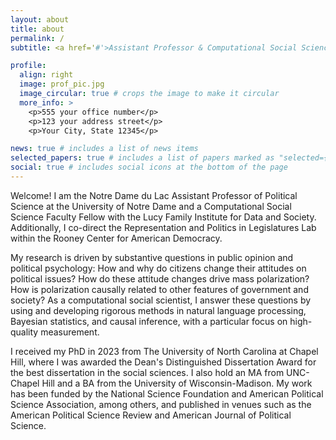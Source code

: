 ```yaml
---
layout: about
title: about
permalink: /
subtitle: <a href='#'>Assistant Professor & Computational Social Science Fellow</a> University of Notre Dame

profile:
  align: right
  image: prof_pic.jpg
  image_circular: true # crops the image to make it circular
  more_info: >
    <p>555 your office number</p>
    <p>123 your address street</p>
    <p>Your City, State 12345</p>

news: true # includes a list of news items
selected_papers: true # includes a list of papers marked as "selected={true}"
social: true # includes social icons at the bottom of the page
---
```


Welcome! I am the Notre Dame du Lac Assistant Professor of Political Science at the University of Notre Dame and a Computational Social Science Faculty Fellow with the Lucy Family Institute for Data and Society. Additionally, I co-direct the Representation and Politics in Legislatures Lab within the Rooney Center for American Democracy.

My research is driven by substantive questions in public opinion and political psychology: How and why do citizens change their attitudes on political issues? How do these attitude changes drive mass polarization? How is polarization causally related to other features of government and society? As a computational social scientist, I answer these questions by using and developing rigorous methods in natural language processing, Bayesian statistics, and causal inference, with a particular focus on high-quality measurement.

I received my PhD in 2023 from The University of North Carolina at Chapel Hill, where I was awarded the Dean's Distinguished Dissertation Award for the best dissertation in the social sciences. I also hold an MA from UNC-Chapel Hill and a BA from the University of Wisconsin-Madison. My work has been funded by the National Science Foundation and American Political Science Association, among others, and published in venues such as the American Political Science Review and American Journal of Political Science.

